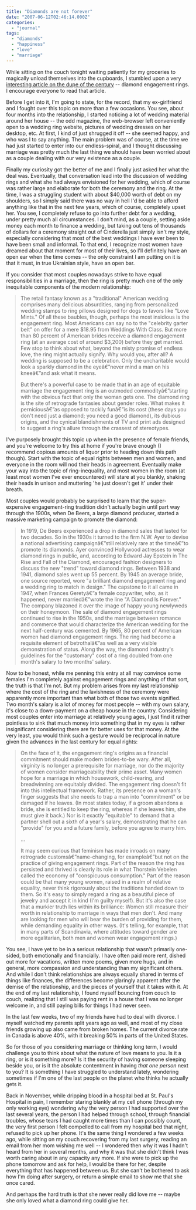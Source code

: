 ```yaml
---
title: "Diamonds are not forever"
date: "2007-06-12T02:46:14.000Z"
categories: 
  - "journal"
tags: 
  - "diamonds"
  - "happiness"
  - "love"
  - "marriage"
---
```


<script type="text/javascript">digg_url = 'http://digg.com/people/The_Dupe_Of_The_Century_Diamond_Engagement_Rings';</script>

<script src="http://digg.com/tools/diggthis.js" type="text/javascript"></script>

  
  

While sitting on the couch tonight waiting patiently for my groceries to magically unload themselves into the cupboards, I stumbled upon a very [interesting article on the dupe of the century](http://www.slate.com/id/2167870) -- diamond engagement rings. I encourage everyone to read that article.

Before I get into it, I'm going to state, for the record, that my ex-girlfriend and I fought over this topic on more than a few occasions. You see, about four months into the relationship, I started noticing a lot of wedding material around her house -- the odd magazine, the web-browser left conveniently open to a wedding ring website, pictures of wedding dresses on her desktop, etc. At first, I kind of just shrugged it off -- she seemed happy, and who was I to say anything. The main problem was of course, at the time we had just started to enter into our endless-spiral, and I thought discussing marriage was pretty much the last thing we should have been worried about as a couple dealing with our very existence as a couple.

Finally my curiosity got the better of me and I finally just asked her what the deal was. Eventually, that conversation lead into the discussion of wedding rings and what she had always envisioned for her wedding, which of course was rather large and elaborate for both the ceremony and the ring. At the time, I was a struggling student with about $40,000 worth of debt on my shoulders, so I simply said there was no way in hell I'd be able to afford anything like that in the next few years, which of course, completely upset her. You see, I completely refuse to go into further debt for a wedding, under pretty much all circumstances. I don't mind, as a couple, setting aside money each month to finance a wedding, but taking out tens of thousands of dollars for a ceremony straight out of Cinderella just simply isn't my style, especially considering that most of the best weddings I have ever been to have been small and informal. To that end, I recognize most women have dreamed about that moment for most of their lives, so I'll definitely have an open ear when the time comes -- the only constraint I am putting on it is that it must, in true Ukrainian style, have an open bar.

If you consider that most couples nowadays strive to have equal responsibilities in a marriage, then the ring is pretty much one of the only inequitable components of the modern relationship:

> The retail fantasy known as a "traditional" American wedding comprises many delicious absurdities, ranging from personalized wedding stamps to ring pillows designed for dogs to favors like "Love Mints." Of all these baubles, though, perhaps the most insidious is the engagement ring. Most Americans can say no to the "celebrity garter belt" on offer for a mere $18.95 from Weddings With Class. But more than 80 percent of American brides receive a diamond engagement ring (at an average cost of around $3,200) before they get married. Few stop to think about what, beyond the misty promise of endless love, the ring might actually signify. Why would you, after all? A wedding is supposed to be a celebration. Only the uncharitable would look a sparkly diamond in the eyeâ€”never mind a man on his kneeâ€”and ask what it means.
> 
> But there's a powerful case to be made that in an age of equitable marriage the engagement ring is an outmoded commodityâ€”starting with the obvious fact that only the woman gets one. The diamond ring is the site of retrograde fantasies about gender roles. What makes it perniciousâ€”as opposed to tackily funâ€”is its cost (these days you don't need just a diamond; you need a good diamond), its dubious origins, and the cynical blandishments of TV and print ads designed to suggest a ring's allure through the crassest of stereotypes.

I've purposely brought this topic up when in the presence of female friends, and you're welcome to try this at home if you're brave enough (I recommend copious amounts of liquor prior to heading down this path though). Start with the topic of equal rights between men and women, and everyone in the room will nod their heads in agreement. Eventually make your way into the topic of ring-inequality, and most women in the room (at least most women I've ever encountered) will stare at you blankly, shaking their heads in unison and muttering 'he just doesn't get it' under their breath.

Most couples would probably be surprised to learn that the super-expensive engagement-ring tradition didn't actually begin until part way through the 1900s, when De Beers, a large diamond producer, started a massive marketing campaign to promote the diamond:

> In 1919, De Beers experienced a drop in diamond sales that lasted for two decades. So in the 1930s it turned to the firm N.W. Ayer to devise a national advertising campaignâ€”still relatively rare at the timeâ€”to promote its diamonds. Ayer convinced Hollywood actresses to wear diamond rings in public, and, according to Edward Jay Epstein in The Rise and Fall of the Diamond, encouraged fashion designers to discuss the new "trend" toward diamond rings. Between 1938 and 1941, diamond sales went up 55 percent. By 1945 an average bride, one source reported, wore "a brilliant diamond engagement ring and a wedding ring to match in design." The capstone to it all came in 1947, when Frances Geretyâ€”a female copywriter, who, as it happened, never marriedâ€”wrote the line "A Diamond Is Forever." The company blazoned it over the image of happy young newlyweds on their honeymoon. The sale of diamond engagement rings continued to rise in the 1950s, and the marriage between romance and commerce that would characterize the American wedding for the next half-century was cemented. By 1965, 80 percent of American women had diamond engagement rings. The ring had become a requisite element of betrothalâ€”as well as a very visible demonstration of status. Along the way, the diamond industry's guidelines for the "customary" cost of a ring doubled from one month's salary to two months' salary.

Now to be honest, while me penning this entry at all may convince some females I'm completely against engagement rings and anything of that sort, the truth is that I'm not. But my problem arises from my last relationship where the cost of the ring and the lavishness of the ceremony were apparently more important than what both of those two events signified. Two month's salary is a lot of money for most people -- with my own salary, it's close to a down-payment on a cheap house in the country. Considering most couples enter into marriage at relatively young ages, I just find it rather pointless to sink that much money into something that in my eyes is rather insignificant considering there are far better uses for that money. At the very least, you would think such a gesture would be reciprocal in nature given the advances in the last century for equal rights:

> On the face of it, the engagement ring's origins as a financial commitment should make modern brides-to-be wary. After all, virginity is no longer a prerequisite for marriage, nor do the majority of women consider marriageability their prime asset. Many women hope for a marriage in which housework, child-rearing, and breadwinning are equitably divided. The engagement ring doesn't fit into this intellectual framework. Rather, its presence on a woman's finger suggests that she needs to trap a man into "commitment" or be damaged if he leaves. (In most states today, if a groom abandons a bride, she is entitled to keep the ring, whereas if she leaves him, she must give it back.) Nor is it exactly "equitable" to demand that a partner shell out a sixth of a year's salary, demonstrating that he can "provide" for you and a future family, before you agree to marry him.
> 
> ...
> 
> It may seem curious that feminism has made inroads on many retrograde customsâ€”name-changing, for exampleâ€”but not on the practice of giving engagement rings. Part of the reason the ring has persisted and thrived is clearly its role in what Thorstein Vebelen called the economy of "conspicuous consumption." Part of the reason could be that many young women, raised in a realm of relative equality, never think rigorously about the traditions handed down to them. So it's easy to simply regard a ring as a beautiful piece of jewelry and accept it in kind (I'm guilty myself). But it's also the case that a murkier truth lies within its brilliance: Women still measure their worth in relationship to marriage in ways that men don't. And many are looking for men who will bear the burden of providing for them, while demanding equality in other ways. (It's telling, for example, that in many parts of Scandinavia, where attitudes toward gender are more egalitarian, both men and women wear engagement rings.)

You see, I have yet to be in a serious relationship that wasn't primarily one-sided, both emotionally and financially. I have often paid more rent, dished out more for vacations, written more poems, given more hugs, and in general, more compassion and understanding than my significant others. And while I don't think relationships are always equally shared in terms of things like finances, the differences become glaringly apparent after the demise of the relationship, and the pieces of yourself that it takes with it. At the end of my last relationship, I found myself bouncing from couch to couch, realizing that I still was paying rent in a house that I was no longer welcome in, and still paying bills for things I had never seen.

In the last few weeks, two of my friends have had to deal with divorce. I myself watched my parents split years ago as well, and most of my close friends growing up also came from broken homes. The current divorce rate in Canada is above 40%, with it breaking 50% in parts of the United States.

So for those of you considering marriage or thinking long term, I would challenge you to think about what the nature of love means to you. Is it a ring, or is it something more? Is it the security of having someone sleeping beside you, or is it the absolute contentment in having _that one person_ next to you? It is something I have struggled to understand lately, wondering sometimes if I'm one of the last people on the planet who thinks he actually gets it.

Back in November, while dripping blood in a hospital bed at St. Paul's Hospital in pain, I remember staring blankly at my cell phone (through my only working eye) wondering why the very person I had supported over the last several years, the person I had helped through school, through financial troubles, whose tears I had caught more times than I can possibly count, the very first person I felt compelled to call from my hospital bed that night, refused to pick up her phone. It's the same thing I wondered a few weeks ago, while sitting on my couch recovering from my last surgery, reading an email from her mom wishing me well -- I wondered then why it was I hadn't heard from her in several months, and why it was that she didn't think I was worth caring about in any capacity any more. If she were to pick up the phone tomorrow and ask for help, I would be there for her, despite everything that has happened between us. But she can't be bothered to ask how I'm doing after surgery, or return a simple email to show me that she once cared.

And perhaps the hard truth is that she never really did love me -- maybe she only loved what a diamond ring could give her.
